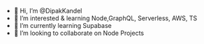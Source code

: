 - 👋 Hi, I’m @DipakKandel
- 👀 I’m interested & learning Node,GraphQL, Serverless, AWS, TS
- 🌱 I’m currently learning Supabase
- 💞️ I’m looking to collaborate on Node Projects
<!--- 📫 How to reach me to --->

<!---
DipakKandel/DipakKandel is a ✨ special ✨ repository because its `README.md` (this file) appears on your GitHub profile.
You can click the Preview link to take a look at your changes.
--->
